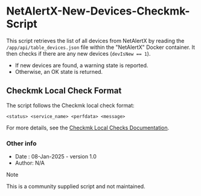 # NetAlertX-New-Devices-Checkmk-Script

This script retrieves the list of all devices from NetAlertX by reading the `/app/api/table_devices.json` file within the "NetAlertX" Docker container. It then checks if there are any new devices (`devIsNew == 1`). 

- If new devices are found, a warning state is reported.  
- Otherwise, an OK state is returned.

## Checkmk Local Check Format

The script follows the Checkmk local check format:  

```
<status> <service_name> <perfdata> <message>
```

For more details, see the [Checkmk Local Checks Documentation](https://docs.checkmk.com/latest/en/localchecks.html).

### Other info

- Date : 08-Jan-2025 - version 1.0
- Author: N/A

> [!NOTE]
> This is a community supplied script and not maintained. 